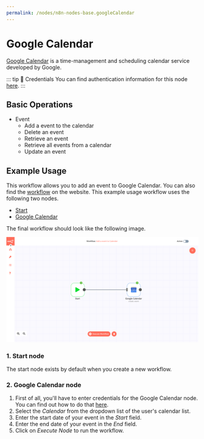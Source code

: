 ```yaml
---
permalink: /nodes/n8n-nodes-base.googleCalendar
---
```


# Google Calendar

[Google Calendar](https://www.google.com/calendar/) is a time-management and scheduling calendar service developed by Google.

::: tip 🔑 Credentials
You can find authentication information for this node [here](../../../credentials/Google/README.md).
:::

## Basic Operations

- Event
    - Add a event to the calendar
    - Delete an event
    - Retrieve an event
	- Retrieve all events from a calendar
    - Update an event

## Example Usage

This workflow allows you to add an event to Google Calendar. You can also find the [workflow](https://n8n.io/workflows/427) on the website. This example usage workflow uses the following two nodes.
- [Start](../../core-nodes/Start/README.md)
- [Google Calendar]()

The final workflow should look like the following image.

![A workflow with the Google Calendar node](./workflow.png)

### 1. Start node

The start node exists by default when you create a new workflow.

### 2. Google Calendar node

1. First of all, you'll have to enter credentials for the Google Calendar node. You can find out how to do that [here](../../../credentials/Google/README.md).
2. Select the *Calendar* from the dropdown list of the user's calendar list.
3. Enter the start date of your event in the *Start* field.
4. Enter the end date of your event in the *End* field.
5. Click on *Execute Node* to run the workflow.
